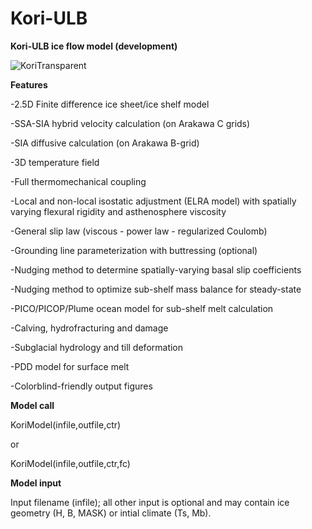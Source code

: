 # Kori-ULB
**Kori-ULB ice flow model (development)**

![KoriTransparent](https://github.com/FrankPat/Kori-dev/assets/62480664/039cc0b4-914a-4698-8fe2-62663d3f0a0b)

**Features**

-2.5D Finite difference ice sheet/ice shelf model

-SSA-SIA hybrid velocity calculation (on Arakawa C grids)

-SIA diffusive calculation (on Arakawa B-grid)

-3D temperature field

-Full thermomechanical coupling

-Local and non-local isostatic adjustment (ELRA model) with spatially varying flexural rigidity and asthenosphere viscosity

-General slip law (viscous - power law - regularized Coulomb)

-Grounding line parameterization with buttressing (optional)

-Nudging method to determine spatially-varying basal slip coefficients

-Nudging method to optimize sub-shelf mass balance for steady-state

-PICO/PICOP/Plume ocean model for sub-shelf melt calculation

-Calving, hydrofracturing and damage

-Subglacial hydrology and till deformation

-PDD model for surface melt

-Colorblind-friendly output figures


**Model call**

KoriModel(infile,outfile,ctr)

or

KoriModel(infile,outfile,ctr,fc)


**Model input**

Input filename (infile); all other input is optional and may contain ice geometry (H, B, MASK) or intial climate (Ts, Mb).
  
  
